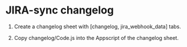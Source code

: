 # JIRA-sync changelog

1. Create a changelog sheet with [changelog, jira_webhook_data] tabs.

2. Copy changelog/Code.js into the Appscript of the changelog sheet.



